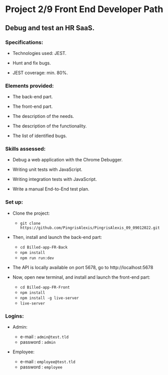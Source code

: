 # Project 2/9 Front End Developer Path

## Debug and test an HR SaaS.

### Specifications:

- Technologies used: JEST.

- Hunt and fix bugs.

- JEST coverage: min. 80%.

### Elements provided:

- The back-end part.

- The front-end part.

- The description of the needs.

- The description of the functionality.

- The list of identified bugs.

### Skills assessed:

- Debug a web application with the Chrome Debugger.

- Writing unit tests with JavaScript.

- Writing integration tests with JavaScript.

- Write a manual End-to-End test plan.

### Set up:

- Clone the project: 
  - `git clone https://github.com/PingrisAlexis/PingrisAlexis_09_09012022.git`


- Then, install and launch the back-end part:
   - `cd Billed-app-FR-Back`
   - `npm install`
   - `npm run run:dev`
- The API is locally available on port 5678, go to http://localhost:5678


- Now, open new terminal, and install and launch the front-end part:
    - `cd Billed-app-FR-Front`
    - `npm install`
    - `npm install -g live-server`
    - `live-server`
    
### Logins:

- Admin:
     - e-mail : `admin@test.tld`
     - password : `admin`

- Employee: 
     - e-mail : `employee@test.tld`
     - password : `employee`

